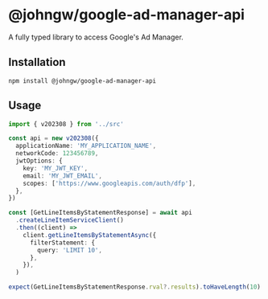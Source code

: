 # @johngw/google-ad-manager-api

A fully typed library to access Google's Ad Manager.

## Installation

```
npm install @johngw/google-ad-manager-api
```

## Usage

```typescript
import { v202308 } from '../src'

const api = new v202308({
  applicationName: 'MY_APPLICATION_NAME',
  networkCode: 123456789,
  jwtOptions: {
    key: 'MY_JWT_KEY',
    email: 'MY_JWT_EMAIL',
    scopes: ['https://www.googleapis.com/auth/dfp'],
  },
})

const [GetLineItemsByStatementResponse] = await api
  .createLineItemServiceClient()
  .then((client) =>
    client.getLineItemsByStatementAsync({
      filterStatement: {
        query: 'LIMIT 10',
      },
    }),
  )

expect(GetLineItemsByStatementResponse.rval?.results).toHaveLength(10)
```
